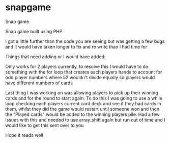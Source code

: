 # snapgame
Snap game

Snap game built using PHP

I got a little further than the code you are seeing but was getting a few bugs and it would have taken longer to fix and re write than I had time for

Things that need adding or I would have added:

Only works for 2 players currently, to resolve this I would have to do something with the for loop that creates each players hands to account for odd player numbers where 52 wouldn't divide equally so players would have different numbers of cards

Last thing I was working on was allowing players to pick up their winning cards and for the round to start again. To do this I was going to use a while loop checking each players current card deck and see if they had cards in them, whilst they did the game would restart until someone won and then the "Played cards" would be added to the winning players pile.
Had a few issues with this and needed to use array_shift again but run out of time and I would like to get this sent over to you

Hope it reads well
